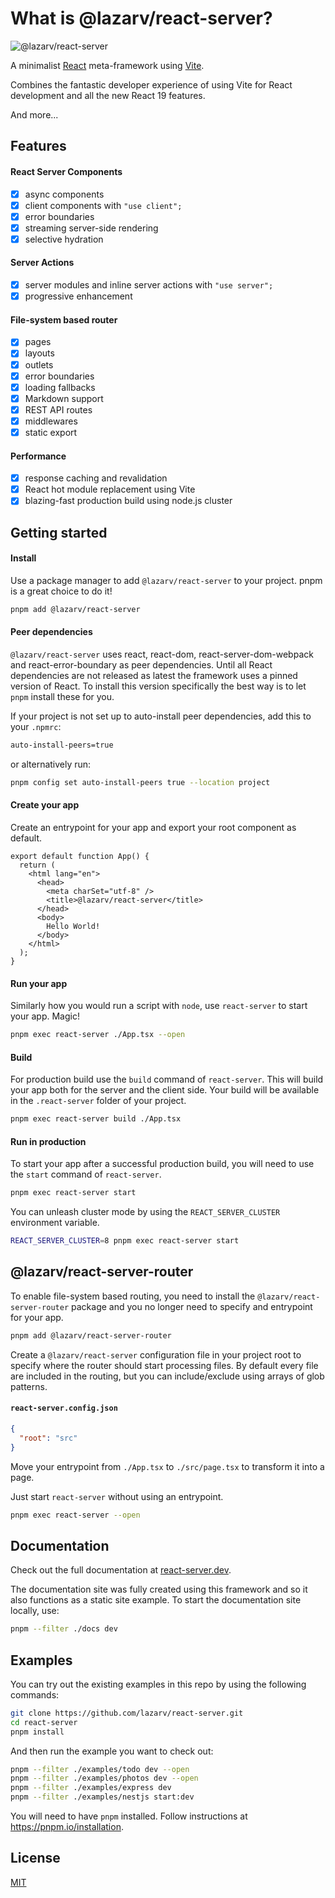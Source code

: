 # What is @lazarv/react-server?

![@lazarv/react-server](https://github.com/lazarv/react-server/blob/7f56153ae10f304a2777c652c82d394c7560cf91/docs/public/opengraph.jpg?raw=true "@lazarv/react-server")

A minimalist [React](https://react.dev) meta-framework using [Vite](https://vitejs.dev).

Combines the fantastic developer experience of using Vite for React development and all the new React 19 features.

And more...

## Features

#### React Server Components
- [x] async components
- [x] client components with `"use client";`
- [x] error boundaries
- [x] streaming server-side rendering
- [x] selective hydration

#### Server Actions
- [x] server modules and inline server actions with `"use server";`
- [x] progressive enhancement

#### File-system based router
- [x] pages
- [x] layouts
- [x] outlets
- [x] error boundaries
- [x] loading fallbacks
- [x] Markdown support
- [x] REST API routes
- [x] middlewares
- [x] static export

#### Performance
- [x] response caching and revalidation
- [x] React hot module replacement using Vite
- [x] blazing-fast production build using node.js cluster

## Getting started

#### Install

Use a package manager to add `@lazarv/react-server` to your project. pnpm is a great choice to do it!

```sh
pnpm add @lazarv/react-server
```

#### Peer dependencies

`@lazarv/react-server` uses react, react-dom, react-server-dom-webpack and react-error-boundary as peer dependencies. Until all React dependencies are not released as latest the framework uses a pinned version of React. To install this version specifically the best way is to let `pnpm` install these for you.

If your project is not set up to auto-install peer dependencies, add this to your `.npmrc`:

```sh
auto-install-peers=true
```

or alternatively run:

```sh
pnpm config set auto-install-peers true --location project
```

#### Create your app

Create an entrypoint for your app and export your root component as default.

```tsx
export default function App() {
  return (
    <html lang="en">
      <head>
        <meta charSet="utf-8" />
        <title>@lazarv/react-server</title>
      </head>
      <body>
        Hello World!
      </body>
    </html>
  );
}
```

#### Run your app

Similarly how you would run a script with `node`, use `react-server` to start your app. Magic!

```sh
pnpm exec react-server ./App.tsx --open
```

#### Build

For production build use the `build` command of `react-server`. This will build your app both for the server and the client side. Your build will be available in the `.react-server` folder of your project.

```sh
pnpm exec react-server build ./App.tsx
```

#### Run in production

To start your app after a successful production build, you will need to use the `start` command of `react-server`.

```sh
pnpm exec react-server start
```

You can unleash cluster mode by using the `REACT_SERVER_CLUSTER` environment variable.

```sh
REACT_SERVER_CLUSTER=8 pnpm exec react-server start
```

## @lazarv/react-server-router

To enable file-system based routing, you need to install the `@lazarv/react-server-router` package and you no longer need to specify and entrypoint for your app.

```sh
pnpm add @lazarv/react-server-router
```

Create a `@lazarv/react-server` configuration file in your project root to specify where the router should start processing files. By default every file are included in the routing, but you can include/exclude using arrays of glob patterns.

#### `react-server.config.json`

```json
{
  "root": "src"
}
```

Move your entrypoint from `./App.tsx` to `./src/page.tsx` to transform it into a page.

Just start `react-server` without using an entrypoint.

```sh
pnpm exec react-server --open
```

## Documentation

Check out the full documentation at [react-server.dev](https://react-server.dev).

The documentation site was fully created using this framework and so it also functions as a static site example. To start the documentation site locally, use:

```sh
pnpm --filter ./docs dev
```

## Examples

You can try out the existing examples in this repo by using the following commands:

```sh
git clone https://github.com/lazarv/react-server.git
cd react-server
pnpm install
```

And then run the example you want to check out:

```sh
pnpm --filter ./examples/todo dev --open
pnpm --filter ./examples/photos dev --open
pnpm --filter ./examples/express dev
pnpm --filter ./examples/nestjs start:dev
```

You will need to have `pnpm` installed. Follow instructions at https://pnpm.io/installation.

## License

[MIT](https://github.com/lazarv/react-server/blob/main/LICENSE)